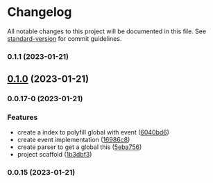 # Changelog

All notable changes to this project will be documented in this file. See [standard-version](https://github.com/conventional-changelog/standard-version) for commit guidelines.

### 0.1.1 (2023-01-21)

## [0.1.0](https://github.com/z22092/event-polyfill/compare/v0.0.17-0...v0.1.0) (2023-01-21)

### 0.0.17-0 (2023-01-21)


### Features

* create a index to polyfill global with event ([6040bd6](https://github.com/z22092/event-polyfill/commit/6040bd6d24bb481980aeb238a73a6ae460e71918))
* create event implementation ([16986c8](https://github.com/z22092/event-polyfill/commit/16986c8d8c408f6d97e43e781434f6a368a61595))
* create parser to get a global this ([5eba756](https://github.com/z22092/event-polyfill/commit/5eba756e1fd25a15131d4411a05406be5692c2e3))
* project scaffold ([1b3dbf3](https://github.com/z22092/event-polyfill/commit/1b3dbf32ebc630ddc9577e6916957dad7d05874f))

### 0.0.15 (2023-01-21)
